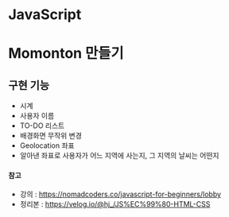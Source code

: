 # JavaScript

# Momonton 만들기

## 구현 기능

* 시계
* 사용자 이름
* TO-DO 리스트
* 배경화면 무작위 변경
* Geolocation 좌표 
* 알아낸 좌표로 사용자가 어느 지역에 사는지, 그 지역의 날씨는 어떤지

#### 참고
* 강의 : https://nomadcoders.co/javascript-for-beginners/lobby
* 정리본 : https://velog.io/@hj_/JS%EC%99%80-HTML-CSS
